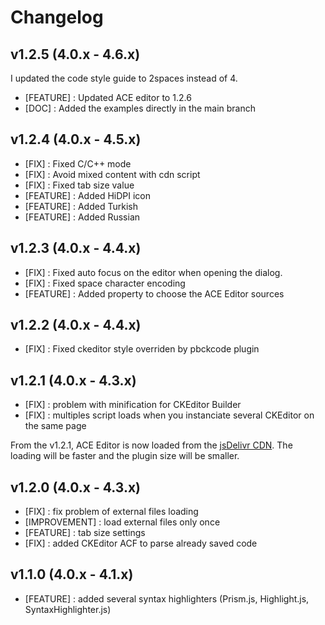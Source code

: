 # Changelog

## v1.2.5 (4.0.x - 4.6.x)
I updated the code style guide to 2spaces instead of 4.

  * [FEATURE] : Updated ACE editor to 1.2.6
  * [DOC] : Added the examples directly in the main branch

## v1.2.4 (4.0.x - 4.5.x)

  * [FIX] : Fixed C/C++ mode
  * [FIX] : Avoid mixed content with cdn script
  * [FIX] : Fixed tab size value
  * [FEATURE] : Added HiDPI icon
  * [FEATURE] : Added Turkish
  * [FEATURE] : Added Russian

## v1.2.3 (4.0.x - 4.4.x)

  * [FIX] : Fixed auto focus on the editor when opening the dialog.
  * [FIX] : Fixed space character encoding
  * [FEATURE] : Added property to choose the ACE Editor sources

## v1.2.2 (4.0.x - 4.4.x)

  * [FIX] : Fixed ckeditor style overriden by pbckcode plugin

## v1.2.1 (4.0.x - 4.3.x)

  * [FIX] : problem with minification for CKEditor Builder
  * [FIX] : multiples script loads when you instanciate several CKEditor on the same page

From the v1.2.1, ACE Editor is now loaded from the [jsDelivr CDN](http://www.jsdelivr.com/). The loading will be faster and the plugin size will be smaller.

## v1.2.0 (4.0.x - 4.3.x)

  * [FIX] : fix problem of external files loading
  * [IMPROVEMENT] : load external files only once
  * [FEATURE] : tab size settings
  * [FIX] : added CKEditor ACF to parse already saved code

## v1.1.0 (4.0.x - 4.1.x)

  * [FEATURE] : added several syntax highlighters (Prism.js, Highlight.js, SyntaxHighlighter.js)
